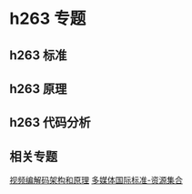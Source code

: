 # h263 专题

## h263 标准

## h263 原理

## h263 代码分析

## 相关专题

[视频编解码架构和原理](codec-arch/README.md)
[多媒体国际标准-资源集合](./media-standard.md)